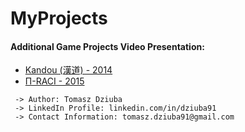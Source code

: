 # MyProjects

#### Additional Game Projects Video Presentation:
* [Kandou (漢道) - 2014](https://youtu.be/eCymqHEm27M)
* [П-RACI - 2015](https://youtu.be/DU33DdBVa4U)


```
 -> Author: Tomasz Dziuba
 -> LinkedIn Profile: linkedin.com/in/dziuba91
 -> Contact Information: tomasz.dziuba91@gmail.com
```
